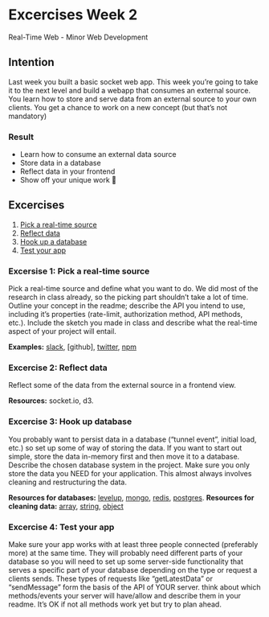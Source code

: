 # Excercises Week 2
Real-Time Web - Minor Web Development 

## Intention

Last week you built a basic socket web app. This week you’re going to take it to the next level and build a webapp that consumes an external source. You learn how to store and serve data from an external source to your own clients. You get a chance to work on a new concept (but that’s not mandatory)

### Result
* Learn how to consume an external data source 
* Store data in a database
* Reflect data in your frontend
* Show off your unique work 🤩



## Excercises
1. [Pick a real-time source][excercise1]
2. [Reflect data][excercise2]
3. [Hook up a database][excercise3]
4. [Test your app][excercise4]

### Excersise 1: Pick a real-time source

Pick a real-time source and define what you want to do. We did most of the research in class already, so the picking part shouldn’t take a lot of time. Outline your concept in the readme; describe the API you intend to use, including it’s properties (rate-limit, authorization method, API methods, etc.). Include the sketch you made in class and describe what the real-time aspect of your project will entail.

**Examples:** [slack], [github], [twitter], [npm] 


### Excercise 2: Reflect data
Reflect some of the data from the external source in a frontend view.

**Resources:** socket.io, d3.

### Excercise 3: Hook up database
You probably want to persist data in a database (“tunnel event”, initial load, etc.) so set up some of way of storing the data. If you want to start out simple, store the data in-memory first and then move it to a database. Describe the chosen database system in the project. Make sure you only store the data you NEED for your application. This almost always involves cleaning and restructuring the data.

**Resources for databases:** [levelup], [mongo], [redis], [postgres].
**Resources for cleaning data:** [array], [string], [object]

### Excercise 4: Test your app

Make sure your app works with at least three people connected (preferably more) at the same time. They will probably need different parts of your database so you will need to set up some server-side functionality that serves a specific part of your database depending on the type or request a clients sends. These types of requests like “getLatestData” or “sendMessage” form the basis of the API of YOUR server. think about which methods/events your server will have/allow and describe them in your readme. It’s OK if not all methods work yet but try to plan ahead.

[excercise1]:https://github.com/cmda-minor-web/real-time-web-1819/blob/master/week-2.md#excersise-1-pick-a-real-time-source
[excercise2]:https://github.com/cmda-minor-web/real-time-web-1819/blob/master/week-2.md#excercise-2-reflect-data
[excercise3]:https://github.com/cmda-minor-web/real-time-web-1819/blob/master/week-2.md#excercise-3-hook-up-database
[excercise4]:https://github.com/cmda-minor-web/real-time-web-1819/blob/master/week-2.md#excercise-4-test-your-app
[slack]:https://api.slack.com/rtm
[github.io]:https://developer.github.com/v3/
[twitter]:https://developer.twitter.com/en/docs
[npm]:https://github.com/npm/registry-follower-tutorial
[socket.io]:https://socket.io/
[d3]:https://d3js.org/
[levelup]:https://github.com/level/levelup
[mongo]:https://www.npmjs.com/package/mongodb
[redis]:https://github.com/NodeRedis/node_redis
[postgres]:https://github.com/brianc/node-postgres
[array]:https://developer.mozilla.org/en-US/docs/Web/JavaScript/Reference/Global_Objects/Array
[string]:https://developer.mozilla.org/en-US/docs/Web/JavaScript/Reference/Global_Objects/String/replace
[object]:https://developer.mozilla.org/en-US/docs/Web/JavaScript/Reference/Global_Objects/Object



